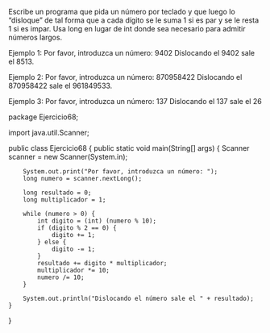 Escribe un programa que pida un número por teclado y que luego lo “disloque” de tal forma que a cada dígito se le suma 1 si es par y se le resta 1 si es impar. Usa long en lugar de int donde sea necesario para admitir números largos.

Ejemplo 1:
Por favor, introduzca un número: 9402
Dislocando el 9402 sale el 8513.

Ejemplo 2:
Por favor, introduzca un número: 870958422
Dislocando el 870958422 sale el 961849533.

Ejemplo 3:
Por favor, introduzca un número: 137
Dislocando el 137 sale el 26





package Ejercicio68;

import java.util.Scanner;

public class Ejercicio68 {
    public static void main(String[] args) {
        Scanner scanner = new Scanner(System.in);
        
        System.out.print("Por favor, introduzca un número: ");
        long numero = scanner.nextLong();
        
        long resultado = 0;
        long multiplicador = 1;
        
        while (numero > 0) {
            int digito = (int) (numero % 10);
            if (digito % 2 == 0) {
                digito += 1;
            } else {
                digito -= 1;
            }
            resultado += digito * multiplicador;
            multiplicador *= 10;
            numero /= 10;
        }
        
        System.out.println("Dislocando el número sale el " + resultado);
    }
}